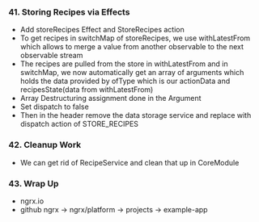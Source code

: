 ### 41. Storing Recipes via Effects

* Add storeRecipes Effect and StoreRecipes action
* To get recipes in switchMap of storeRecipes, we use withLatestFrom which allows to merge a value from another observable to the next observable stream
* The recipes are pulled from the store in withLatestFrom and in switchMap, we now automatically get an array of arguments which holds the data provided by ofType which is our actionData and recipesState(data from withLatestFrom)
* Array Destructuring assignment done in the Argument
* Set dispatch to false
* Then in the header remove the data storage service and replace with dispatch action of STORE_RECIPES

### 42. Cleanup Work

* We can get rid of RecipeService and clean that up in CoreModule

### 43. Wrap Up

* ngrx.io
* github ngrx -> ngrx/platform -> projects -> example-app